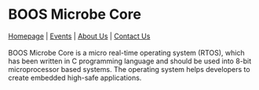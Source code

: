 # BOOS Microbe Core
[Homepage](http://baigudin.software/boos/) | [Events](http://baigudin.software/events/) | [About Us](http://baigudin.software/about/project/) | [Contact Us](http://baigudin.software/contact/)<br/><br/>
BOOS Microbe Core is a micro real-time operating system (RTOS), which has been written in C programming language and should be used into 8-bit microprocessor based systems. The operating system helps developers to create embedded high-safe applications.